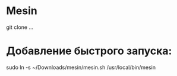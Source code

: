 # Mesin

git clone ...

# Добавление быстрого запуска:

sudo ln -s ~/Downloads/mesin/mesin.sh /usr/local/bin/mesin